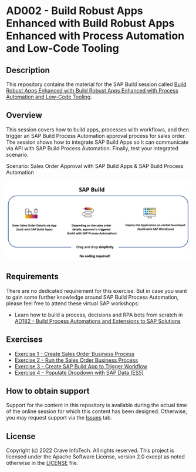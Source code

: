 <!---[![REUSE status](https://api.reuse.software/badge/github.com/SAP-samples/teched2022-AD160)](https://api.reuse.software/info/github.com/SAP-samples/teched2022-AD160) -->

# AD002 - Build Robust Apps Enhanced with Build Robust Apps Enhanced with Process Automation and Low-Code Tooling

## Description

This repository contains the material for the SAP Build session called [Build Robust Apps Enhanced with Build Robust Apps Enhanced with Process Automation and Low-Code Tooling](https://github.com/AshwinKatkar/SAPBuild-Workshop#create-sales-order-workflow-with-sap-build).

## Overview

This session covers how to build apps, processes with workflows, and then trigger an SAP Build Process Automation approval process for sales order. The session shows how to integrate SAP Build Apps so it can communicate via API with SAP Build Process Automation. Finally, test your integrated scenario.

Scenario: Sales Order Approval with SAP Build Apps & SAP Build Process Automation


  ![Overview](exercises/1_CreateSalesOrder/images/sap_build_architecture.png)

## Requirements

There are no dedicated requirement for this exercise. But in case you want to gain some further knowledge around SAP Build Process Automation, please feel free to attend these virtual SAP workshops:
- Learn how to build a process, decisions and RPA bots from scratch in [AD182 - Build Process Automations and Extensions to SAP Solutions](https://go3.events.sap.com/sapteched/hybrid/2022/reg/flow/sap/saptech2022/sapteched2022catalog/page/catalog/session/1661198036950001EHbd)

## Exercises

- [Exercise 1 - Create Sales Order Business Process](/exercises/1_CreateSalesOrder)
- [Exercise 2 - Run the Sales Order Business Process](/exercises/2_RunSalesOrder)
- [Exercise 3 - Create SAP Build App to Trigger Workflow](/exercises/3_CreateBuildApp)
- [Exercise 4 - Populate Dropdown with SAP Data (ES5)](/exercises/4_PopulateSAPData)


## How to obtain support

Support for the content in this repository is available during the actual time of the online session for which this content has been designed. Otherwise, you may request support via the [Issues](../../issues) tab.

## License
Copyright (c) 2022 Crave InfoTech. All rights reserved. This project is licensed under the Apache Software License, version 2.0 except as noted otherwise in the [LICENSE](LICENSES/Apache-2.0.txt) file.